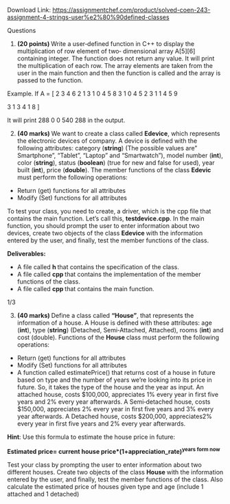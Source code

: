 Download Link: https://assignmentchef.com/product/solved-coen-243-assignment-4-strings-user%e2%80%90defined-classes
<br>



Questions

<ol>

 <li><strong>(20 points) </strong>Write a user‐defined function in C++ to display the multiplication of row element of two‐ dimensional array A[5][6] containing integer. The function does not return any value. It will print the multiplication of each row. The array elements are taken from the user in the main function and then the function is called and the array is passed to the function.</li>

</ol>

Example. If A = [ 2 3 4 6 2 1 3 1 0 4 5 8 3 1 0 4 5 2 3 1 1 4 5 9

3 1 3 4 1 8 ]

It will print 288 0 0 540 288 in the output.




<ol start="2">

 <li><strong>(40 marks) </strong>We want to create a class called <strong>Edevice</strong>, which represents the electronic devices of company. A device is defined with the following attributes: category (<strong>string</strong>) (The possible values are” Smartphone”, “Tablet”, “Laptop” and “Smartwatch”), model number (<strong>int</strong>), color (<strong>string</strong>), status (<strong>boolean</strong>) (true for new and false for used), year built (<strong>int</strong>), price (<strong>double</strong>). The member functions of the class <strong>Edevic </strong>must perform the following operations:</li>

</ol>




<ul>

 <li>Return (get) functions for all attributes</li>

 <li>Modify (Set) functions for all attributes</li>

</ul>




To test your class, you need to create, a driver, which is the cpp file that contains the main function. Let’s call this, <strong>testdevice.cpp</strong>. In the main function, you should prompt the user to enter information about two devices, create two objects of the class <strong>Edevice </strong>with the information entered by the user, and finally, test the member functions of the class.




<strong>Deliverables: </strong>

<ul>

 <li>A file called <strong>h </strong>that contains the specification of the class.</li>

 <li>A file called <strong>cpp </strong>that contains the implementation of the member functions of the class.</li>

 <li>A file called <strong>cpp </strong>that contains the main function.</li>

</ul>

1/3







<ol start="3">

 <li><strong>(40 marks) </strong>Define a class called <strong>“House”</strong>, that represents the information of a house. A House is defined with these attributes: age (<strong>int</strong>), type (<strong>string</strong>) (Detached, Semi‐Attached, Attached), rooms (<strong>int</strong>) and cost (double). Functions of the <strong>House </strong>class must perform the following operations:</li>

</ol>




<ul>

 <li>Return (get) functions for all attributes</li>

 <li>Modify (Set) functions for all attributes</li>

 <li>A function called estimatePrice() that returns cost of a house in future based on type and the number of years we’re looking into its price in future. So, it takes the type of the house and the year as input. An attached house, costs $100,000, appreciates 1% every year in first five years and 2% every year afterwards. A Semi‐detached house, costs $150,000, appreciates 2% every year in first five years and 3% every year afterwards. A Detached house, costs $200,000, appreciates2% every year in first five years and 2% every year afterwards.</li>

</ul>

<strong>Hint</strong>: Use this formula to estimate the house price in future:

<strong>Estimated price= current house price*(1+appreciation_rate)<sup>years form now</sup> </strong>

<strong> </strong>

Test your class by prompting the user to enter information about two different houses. Create two objects of the class <strong>House </strong>with the information entered by the user, and finally, test the member functions of the class. Also calculate the estimated price of houses given type and age (include 1 attached and 1 detached)





